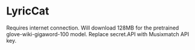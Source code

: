 # LyricCat

Requires internet connection.
Will download 128MB for the pretrained glove-wiki-gigaword-100 model.
Replace secret.API with Musixmatch API key.
